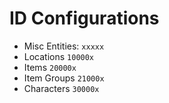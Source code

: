 # ID Configurations

- Misc Entities:
`xxxxx`
- Locations
`10000x`
- Items
`20000x`
- Item Groups
`21000x`
- Characters
`30000x`
